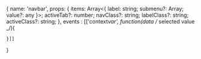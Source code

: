 {
name: 'navbar',
props: {
items: Array<{ label: string; submenu?: Array<any>; value?: any }>;
activeTab?: number;
navClass?: string;
labelClass?: string;
activeClass?: string;
},
events : [['context*var', function(data /* selected value \_/){

    }]]

}

